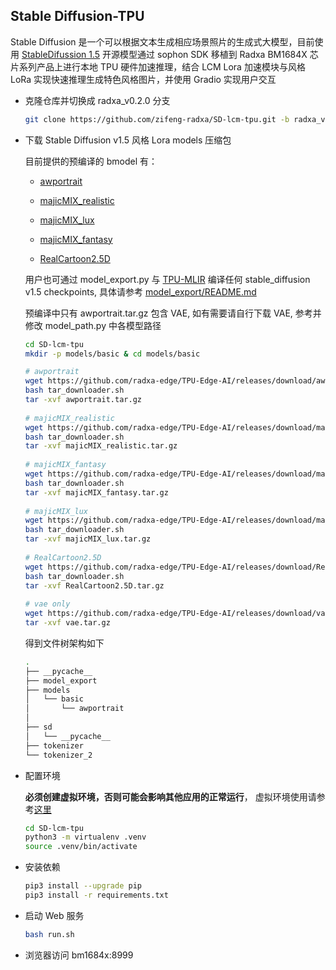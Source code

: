 ## Stable Diffusion-TPU 

Stable Diffusion 是一个可以根据文本生成相应场景照片的生成式大模型，目前使用 [StableDifussion 1.5](https://huggingface.co/runwayml/stable-diffusion-v1-5) 
开源模型通过 sophon SDK 移植到 Radxa BM1684X 芯片系列产品上进行本地 TPU 硬件加速推理，结合 LCM Lora 加速模块与风格 LoRa 实现快速推理生成特色风格图片，并使用 Gradio 实现用户交互


- 克隆仓库并切换成 radxa_v0.2.0 分支

    ```bash
    git clone https://github.com/zifeng-radxa/SD-lcm-tpu.git -b radxa_v0.2.0
    ```
    
- 下载 Stable Diffusion v1.5 风格 Lora models 压缩包
  
    目前提供的预编译的 bmodel 有：
    
    - [awportrait](https://civitai.com/models/61170/awportrait)
    
    - [majicMIX_realistic](https://civitai.com/models/43331/majicmix-realistic)
    
    - [majicMIX_lux](https://civitai.com/models/56967/majicmix-lux)
    
  - [majicMIX_fantasy](https://civitai.com/models/41865/majicmix-fantasy)
  
  - [RealCartoon2.5D](https://civitai.com/models/218376/realcartoon-25d)
  
  用户也可通过 model_export.py 与 [TPU-MLIR](TPU-MLIR) 编译任何 stable_diffusion v1.5 checkpoints, 具体请参考 [model_export/README.md](https://github.com/zifeng-radxa/SD-lcm-tpu/blob/radxa_v0.2.0/model_export/README.md)
  
  预编译中只有 awportrait.tar.gz 包含 VAE, 如有需要请自行下载 VAE, 参考并修改 model_path.py 中各模型路径
  
  ```bash 
  cd SD-lcm-tpu 
  mkdir -p models/basic & cd models/basic
  
  # awportrait
  wget https://github.com/radxa-edge/TPU-Edge-AI/releases/download/awportrait/tar_downloader.sh
  bash tar_downloader.sh
  tar -xvf awportrait.tar.gz
    
  # majicMIX_realistic
  wget https://github.com/radxa-edge/TPU-Edge-AI/releases/download/majicMIX_realistic/tar_downloader.sh
  bash tar_downloader.sh
  tar -xvf majicMIX_realistic.tar.gz
    
  # majicMIX_fantasy
  wget https://github.com/radxa-edge/TPU-Edge-AI/releases/download/majicMIX_fantasy/tar_downloader.sh
  bash tar_downloader.sh
  tar -xvf majicMIX_fantasy.tar.gz
    
  # majicMIX_lux
  wget https://github.com/radxa-edge/TPU-Edge-AI/releases/download/majicMIX_lux/tar_downloader.sh
  bash tar_downloader.sh
  tar -xvf majicMIX_lux.tar.gz
    
  # RealCartoon2.5D
  wget https://github.com/radxa-edge/TPU-Edge-AI/releases/download/RealCartoon2.5D/tar_downloader.sh
  bash tar_downloader.sh
  tar -xvf RealCartoon2.5D.tar.gz
    
  # vae only
  wget https://github.com/radxa-edge/TPU-Edge-AI/releases/download/vae/vae.tar.gz
  tar -xvf vae.tar.gz
  ```
  
    得到文件树架构如下
  
    ```bash
    .
    ├── __pycache__
    ├── model_export
    ├── models
    │   └── basic
    │       └── awportrait
    │      
    ├── sd
    │   └── __pycache__
    ├── tokenizer
    └── tokenizer_2
    ```
  
- 配置环境 

  **必须创建虚拟环境，否则可能会影响其他应用的正常运行**， 虚拟环境使用请参考[这里](虚拟环境使用.md)

    ```bash
    cd SD-lcm-tpu
    python3 -m virtualenv .venv 
    source .venv/bin/activate
    ```

- 安装依赖

    ```bash
    pip3 install --upgrade pip
    pip3 install -r requirements.txt
    ```
    
- 启动 Web 服务
    ```bash
    bash run.sh
    ```

- 浏览器访问 bm1684x:8999
